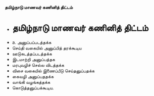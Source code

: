 **தமிழ்நாடு மாணவர் கணினித் திட்டம்**
- # தமிழ்நாடு மாணவர் கணினித் திட்டம்
- a. அனுப்பப்படத்தக்க
- செய்தி வகையில் அனுப்பித் தரக்கூடிய
- ஊடுகடத்தப்படத்தக்க
- இடமாற்றி அனுப்பத்தக
- மரபுவழிச் செல்ல விடத்தக்க
- விசை வகையில் இணைப்பீடு செய்தனுப்பதக்க
- கைவழி அனுப்பததக்க
- வாங்கி வழங்கத்தக்க
- கொடுத்தனுப்பக்கூடிய.

